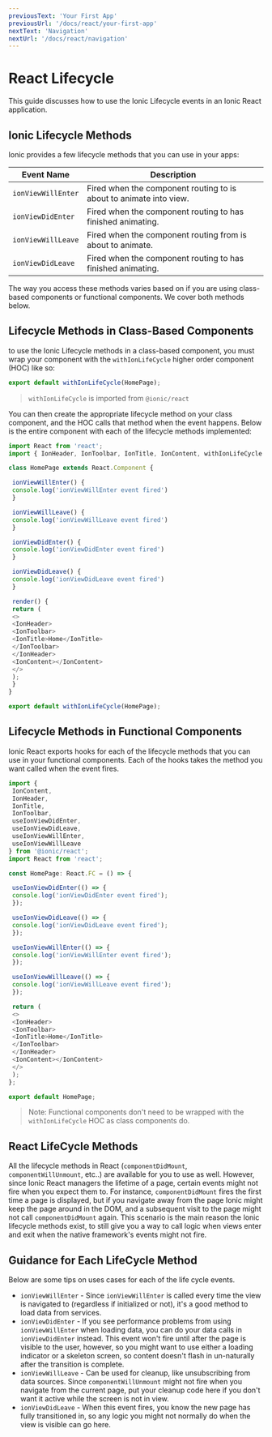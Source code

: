 ```yaml
---
previousText: 'Your First App'
previousUrl: '/docs/react/your-first-app'
nextText: 'Navigation'
nextUrl: '/docs/react/navigation'
---
```


# React Lifecycle

This guide discusses how to use the Ionic Lifecycle events in an Ionic React application.

## Ionic Lifecycle Methods

Ionic provides a few lifecycle methods that you can use in your apps:

| Event Name         | Description                                                        |
| ------------------ | ------------------------------------------------------------------ |
| `ionViewWillEnter` | Fired when the component routing to is about to animate into view. |
| `ionViewDidEnter`  | Fired when the component routing to has finished animating.        |
| `ionViewWillLeave` | Fired when the component routing from is about to animate.         |
| `ionViewDidLeave`  | Fired when the component routing to has finished animating.        |


The way you access these methods varies based on if you are using class-based components or functional components. We cover both methods below.

## Lifecycle Methods in Class-Based Components

to use the Ionic Lifecycle methods in a class-based component, you must wrap your component with the `withIonLifeCycle` higher order component (HOC) like so:

```typescript
export default withIonLifeCycle(HomePage);
```

> `withIonLifeCycle` is imported from `@ionic/react`

You can then create the appropriate lifecycle method on your class component, and the HOC calls that method when the event happens. Below is the entire component with each of the lifecycle methods implemented:

```typescript
import React from 'react';
import { IonHeader, IonToolbar, IonTitle, IonContent, withIonLifeCycle } from '@ionic/react';

class HomePage extends React.Component {

 ionViewWillEnter() {
 console.log('ionViewWillEnter event fired')
 }

 ionViewWillLeave() {
 console.log('ionViewWillLeave event fired')
 }

 ionViewDidEnter() {
 console.log('ionViewDidEnter event fired')
 }

 ionViewDidLeave() {
 console.log('ionViewDidLeave event fired')
 }

 render() {
 return (
 <>
 <IonHeader>
 <IonToolbar>
 <IonTitle>Home</IonTitle>
 </IonToolbar>
 </IonHeader>
 <IonContent></IonContent>
 </>
 );
 }
}

export default withIonLifeCycle(HomePage);
```

## Lifecycle Methods in Functional Components

Ionic React exports hooks for each of the lifecycle methods that you can use in your functional components. Each of the hooks takes the method you want called when the event fires.

```typescript
import {
 IonContent,
 IonHeader,
 IonTitle,
 IonToolbar,
 useIonViewDidEnter,
 useIonViewDidLeave,
 useIonViewWillEnter,
 useIonViewWillLeave
} from '@ionic/react';
import React from 'react';

const HomePage: React.FC = () => {

 useIonViewDidEnter(() => {
 console.log('ionViewDidEnter event fired');
 });

 useIonViewDidLeave(() => {
 console.log('ionViewDidLeave event fired');
 });

 useIonViewWillEnter(() => {
 console.log('ionViewWillEnter event fired');
 });

 useIonViewWillLeave(() => {
 console.log('ionViewWillLeave event fired');
 });

 return (
 <>
 <IonHeader>
 <IonToolbar>
 <IonTitle>Home</IonTitle>
 </IonToolbar>
 </IonHeader>
 <IonContent></IonContent>
 </>
 );
};

export default HomePage;
```

> Note: Functional components don't need to be wrapped with the `withIonLifeCycle` HOC as class components do.

## React LifeCycle Methods

All the lifecycle methods in React (`componentDidMount`, `componentWillUnmount`, etc..) are available for you to use as well. However, since Ionic React managers the lifetime of a page, certain events might not fire when you expect them to. For instance, `componentDidMount` fires the first time a page is displayed, but if you navigate away from the page Ionic might keep the page around in the DOM, and a subsequent visit to the page might not call `componentDidMount` again. This scenario is the main reason the Ionic lifecycle methods exist, to still give you a way to call logic when views enter and exit when the native framework's events might not fire.

## Guidance for Each LifeCycle Method

Below are some tips on uses cases for each of the life cycle events.

- `ionViewWillEnter` - Since `ionViewWillEnter` is called every time the view is navigated to (regardless if initialized or not), it's a good method to load data from services.
- `ionViewDidEnter` - If you see performance problems from using `ionViewWillEnter` when loading data, you can do your data calls in `ionViewDidEnter` instead. This event won't fire until after the page is visible to the user, however, so you might want to use either a loading indicator or a skeleton screen, so content doesn't flash in un-naturally after the transition is complete.
- `ionViewWillLeave` - Can be used for cleanup, like unsubscribing from data sources. Since `componentWillUnmount` might not fire when you navigate from the current page, put your cleanup code here if you don't want it active while the screen is not in view.
- `ionViewDidLeave` - When this event fires, you know the new page has fully transitioned in, so any logic you might not normally do when the view is visible can go here.